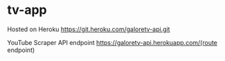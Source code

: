 # tv-app

Hosted on Heroku
https://git.heroku.com/galoretv-api.git

YouTube Scraper API endpoint
https://galoretv-api.herokuapp.com/(route endpoint)